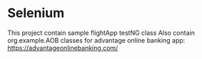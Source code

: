 # Selenium
This project contain sample flightApp testNG class
Also contain org.example.AOB classes for advantage online banking app: https://advantageonlinebanking.com/
